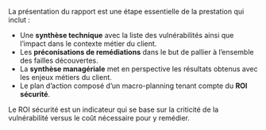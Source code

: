
La présentation du rapport est une étape essentielle de la prestation qui inclut :

- Une **synthèse technique** avec la liste des vulnérabilités ainsi que l’impact dans le contexte métier du client.
- Les **préconisations de remédiations** dans le but de pallier à l’ensemble des failles découvertes.
- La **synthèse managériale** met en perspective les résultats obtenus avec les enjeux métiers du client.
- Le plan d’action composé d’un macro-planning tenant compte du **ROI sécurité**.

Le ROI sécurité est un indicateur qui se base sur la criticité de la vulnérabilité versus le coût nécessaire pour y remédier.